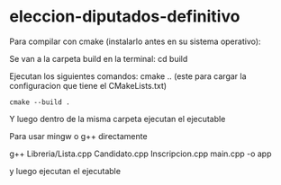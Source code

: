 # eleccion-diputados-definitivo

Para compilar con cmake (instalarlo antes en su sistema operativo):

Se van a la carpeta build en la terminal:
	cd build 

Ejecutan los siguientes comandos:
	cmake .. (este para cargar la configuracion que tiene el CMakeLists.txt)

    cmake --build .

Y luego dentro de la misma carpeta ejecutan el ejecutable


Para usar mingw o g++ directamente

g++ Libreria/Lista.cpp Candidato.cpp Inscripcion.cpp main.cpp -o app

y luego ejecutan el ejecutable
